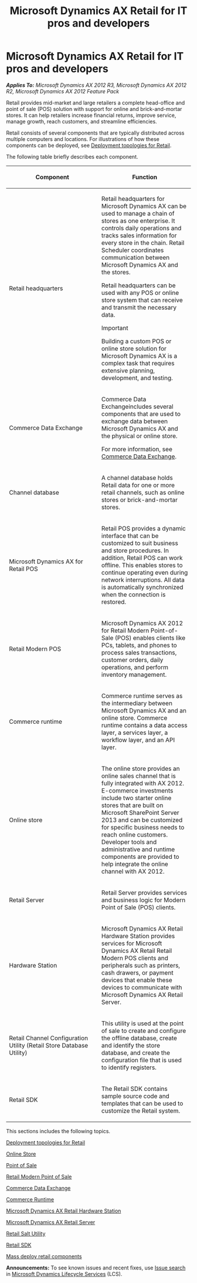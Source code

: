 ﻿---
title: Microsoft Dynamics AX Retail for IT pros and developers
TOCTitle: Retail
ms:assetid: fb782d05-4648-4155-8185-4c587dff6352
ms:mtpsurl: https://technet.microsoft.com/en-us/library/JJ710398(v=AX.60)
ms:contentKeyID: 49384290
ms.date: 10/26/2016
mtps_version: v=AX.60
---

# Microsoft Dynamics AX Retail for IT pros and developers 


_**Applies To:** Microsoft Dynamics AX 2012 R3, Microsoft Dynamics AX 2012 R2, Microsoft Dynamics AX 2012 Feature Pack_

Retail provides mid-market and large retailers a complete head-office and point of sale (POS) solution with support for online and brick-and-mortar stores. It can help retailers increase financial returns, improve service, manage growth, reach customers, and streamline efficiencies.

Retail consists of several components that are typically distributed across multiple computers and locations. For illustrations of how these components can be deployed, see [Deployment topologies for Retail](deployment-topologies-for-retail.md).

The following table briefly describes each component.

<table>
<colgroup>
<col style="width: 50%" />
<col style="width: 50%" />
</colgroup>
<thead>
<tr class="header">
<th><p>Component</p></th>
<th><p>Function</p></th>
</tr>
</thead>
<tbody>
<tr class="odd">
<td><p>Retail headquarters</p></td>
<td><p>Retail headquarters for Microsoft Dynamics AX can be used to manage a chain of stores as one enterprise. It controls daily operations and tracks sales information for every store in the chain. Retail Scheduler coordinates communication between Microsoft Dynamics AX and the stores.</p>
<p>Retail headquarters can be used with any POS or online store system that can receive and transmit the necessary data.</p>
<div>

> [!IMPORTANT]
> <P>Building a custom POS or online store solution for Microsoft Dynamics AX is a complex task that requires extensive planning, development, and testing.</P>


</div></td>
</tr>
<tr class="even">
<td><p>Commerce Data Exchange</p></td>
<td><p>Commerce Data Exchangeincludes several components that are used to exchange data between Microsoft Dynamics AX and the physical or online store.</p>
<p>For more information, see <a href="commerce-data-exchange.md">Commerce Data Exchange</a>.</p></td>
</tr>
<tr class="odd">
<td><p>Channel database</p></td>
<td><p>A channel database holds Retail data for one or more retail channels, such as online stores or brick-and-mortar stores.</p></td>
</tr>
<tr class="even">
<td><p>Microsoft Dynamics AX for Retail POS</p></td>
<td><p>Retail POS provides a dynamic interface that can be customized to suit business and store procedures. In addition, Retail POS can work offline. This enables stores to continue operating even during network interruptions. All data is automatically synchronized when the connection is restored.</p></td>
</tr>
<tr class="odd">
<td><p>Retail Modern POS</p></td>
<td><p>Microsoft Dynamics AX 2012 for Retail Modern Point-of-Sale (POS) enables clients like PCs, tablets, and phones to process sales transactions, customer orders, daily operations, and perform inventory management.</p></td>
</tr>
<tr class="even">
<td><p>Commerce runtime</p></td>
<td><p>Commerce runtime serves as the intermediary between Microsoft Dynamics AX and an online store. Commerce runtime contains a data access layer, a services layer, a workflow layer, and an API layer.</p></td>
</tr>
<tr class="odd">
<td><p>Online store</p></td>
<td><p>The online store provides an online sales channel that is fully integrated with AX 2012. E-commerce investments include two starter online stores that are built on Microsoft SharePoint Server 2013 and can be customized for specific business needs to reach online customers. Developer tools and administrative and runtime components are provided to help integrate the online channel with AX 2012.</p></td>
</tr>
<tr class="even">
<td><p>Retail Server</p></td>
<td><p>Retail Server provides services and business logic for Modern Point of Sale (POS) clients.</p></td>
</tr>
<tr class="odd">
<td><p>Hardware Station</p></td>
<td><p>Microsoft Dynamics AX Retail Hardware Station provides services for Microsoft Dynamics AX Retail Retail Modern POS clients and peripherals such as printers, cash drawers, or payment devices that enable these devices to communicate with Microsoft Dynamics AX Retail Server.</p></td>
</tr>
<tr class="even">
<td><p>Retail Channel Configuration Utility (Retail Store Database Utility)</p></td>
<td><p>This utility is used at the point of sale to create and configure the offline database, create and identify the store database, and create the configuration file that is used to identify registers.</p></td>
</tr>
<tr class="odd">
<td><p>Retail SDK</p></td>
<td><p>The Retail SDK contains sample source code and templates that can be used to customize the Retail system.</p></td>
</tr>
</tbody>
</table>


This sections includes the following topics.

[Deployment topologies for Retail](deployment-topologies-for-retail.md)

[Online Store](online-store.md)

[Point of Sale](point-of-sale.md)

[Retail Modern Point of Sale](retail-modern-point-of-sale.md)

[Commerce Data Exchange](commerce-data-exchange.md)

[Commerce Runtime](commerce-runtime.md)

[Microsoft Dynamics AX Retail Hardware Station](microsoft-dynamics-ax-retail-hardware-station.md)

[Microsoft Dynamics AX Retail Server](microsoft-dynamics-ax-retail-server.md)

[Retail Salt Utility](retail-salt-utility.md)

[Retail SDK](retail-sdk.md)

[Mass deploy retail components](mass-deploy-retail-components.md)

  
**Announcements:** To see known issues and recent fixes, use [Issue search](http://go.microsoft.com/fwlink/?linkid=389258) in [Microsoft Dynamics Lifecycle Services](http://go.microsoft.com/fwlink/?linkid=306505) (LCS).

